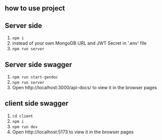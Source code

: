 ## how to use project

## Server side

1. `npm i`
2. instead of your own MongoDB URL and JWT Secret in '.env' file
3. `npm run server`

## Server side swagger

1. `npm run start-gendoc`
2. `npm run server`
3. Open http://localhost:3000/api-docs/ to view it in the browser pages

## client side swagger

1. `cd client`
2. `npm i`
3. `npm run dev`
4. Open http://localhost:5173 to view it in the browser pages
